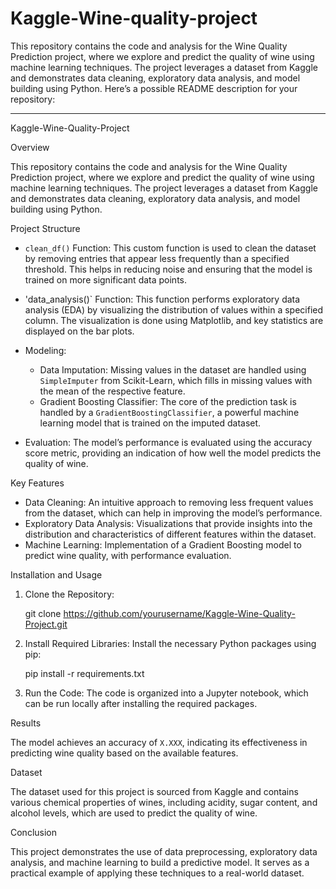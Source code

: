 # Kaggle-Wine-quality-project
This repository contains the code and analysis for the Wine Quality Prediction project, where we explore and predict the quality of wine using machine learning techniques. The project leverages a dataset from Kaggle and demonstrates data cleaning, exploratory data analysis, and model building using Python.
Here’s a possible README description for your repository:

---

Kaggle-Wine-Quality-Project

Overview

This repository contains the code and analysis for the Wine Quality Prediction project, where we explore and predict the quality of wine using machine learning techniques. The project leverages a dataset from Kaggle and demonstrates data cleaning, exploratory data analysis, and model building using Python.

Project Structure

- `clean_df()` Function: This custom function is used to clean the dataset by removing entries that appear less frequently than a specified threshold. This helps in reducing noise and ensuring that the model is trained on more significant data points.

- 'data_analysis()` Function: This function performs exploratory data analysis (EDA) by visualizing the distribution of values within a specified column. The visualization is done using Matplotlib, and key statistics are displayed on the bar plots.

- Modeling: 
  - Data Imputation: Missing values in the dataset are handled using `SimpleImputer` from Scikit-Learn, which fills in missing values with the mean of the respective feature.
  - Gradient Boosting Classifier: The core of the prediction task is handled by a `GradientBoostingClassifier`, a powerful machine learning model that is trained on the imputed dataset.

- Evaluation: The model’s performance is evaluated using the accuracy score metric, providing an indication of how well the model predicts the quality of wine.

Key Features

- Data Cleaning: An intuitive approach to removing less frequent values from the dataset, which can help in improving the model’s performance.
- Exploratory Data Analysis: Visualizations that provide insights into the distribution and characteristics of different features within the dataset.
- Machine Learning: Implementation of a Gradient Boosting model to predict wine quality, with performance evaluation.

Installation and Usage

1. Clone the Repository:
  
   git clone https://github.com/yourusername/Kaggle-Wine-Quality-Project.git
  
2. Install Required Libraries:
   Install the necessary Python packages using pip:
  
   pip install -r requirements.txt
 

3. Run the Code:
   The code is organized into a Jupyter notebook, which can be run locally after installing the required packages.

 Results

The model achieves an accuracy of `X.XXX`, indicating its effectiveness in predicting wine quality based on the available features.

Dataset

The dataset used for this project is sourced from Kaggle and contains various chemical properties of wines, including acidity, sugar content, and alcohol levels, which are used to predict the quality of wine.

Conclusion

This project demonstrates the use of data preprocessing, exploratory data analysis, and machine learning to build a predictive model. It serves as a practical example of applying these techniques to a real-world dataset.
